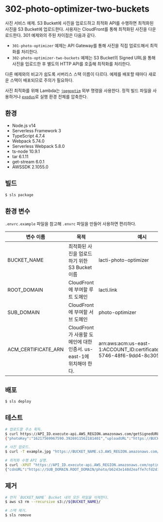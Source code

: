 # 302-photo-optimizer-two-buckets

사진 서비스 예제. S3 Bucket에 사진을 업로드하고 최적화 API를 수행하면 최적화된 사진을 S3 Bucket에 업로드한다. 사용자는 CloudFront를 통해 최적화된 사진을 다운로드한다. 301 예제와의 주된 차이점은 다음과 같다.

- `301-photo-optimizer` 예제는 API Gateway를 통해 사진을 직접 업로드해서 최적화를 처리한다.
- `302-photo-optimizer-two-buckets` 예제는 S3 Bucket의 Signed URL을 통해 사진을 업로드한 후 별도의 HTTP API를 호출해 최적화를 처리한다.

다른 예제와의 비교가 쉽도록 서버리스 스택 이름이 다르다. 예제를 배포할 때마다 새로운 스택이 배포되므로 주의가 필요하다.

사진 최적화를 위해 Lambda는 [`jpegoptim`](https://github.com/tjko/jpegoptim) 외부 명령을 사용한다. 정적 빌드 파일을 사용하거나 [`exodus`](https://github.com/intoli/exodus)로 실행 환경 전체를 압축한다.

## 환경

- Node.js v14
- Serverless Framework 3
- TypeScript 4.7.4
- Webpack 5.74.0
- Serverless Webpack 5.8.0
- ts-node 10.9.1
- tar 6.1.11
- get-stream 6.0.1
- AWSSDK 2.1055.0

## 빌드

```bash
$ sls package
```

## 환경 변수

`.envrc.example` 파일을 참고해 `.envrc` 파일을 만들어 사용하면 편리하다.

| 변수 이름           | 목적                                                                 | 예시                                                                              |
| ------------------- | -------------------------------------------------------------------- | --------------------------------------------------------------------------------- |
| BUCKET_NAME         | 최적화된 사진을 업로드하기 위한 S3 Bucket 이름                       | lacti-photo-optimizer                                                             |
| ROOT_DOMAIN         | CloudFront에 부여할 루트 도메인                                      | lacti.link                                                                        |
| SUB_DOMAIN          | CloudFront에 부여할 서브 도메인                                      | photo-optimizer                                                                   |
| ACM_CERTIFICATE_ARN | CloudFront가 사용할 도메인에 대한 인증서. us-east-1에 위치해야 한다. | arn:aws:acm:us-east-1:ACCOUNT_ID:certificate/aebdbfab-5746-48f6-9dd4-8c305a7f95a1 |

## 배포

```bash
$ sls deploy
```

## 테스트

```bash
# 업로드할 주소 획득.
$ curl https://API_ID.execute-api.AWS_REGION.amazonaws.com/getSignedURL
{"photoKey":"16217569967590.3926911562181401","uploadURL":"https://BUCKET_NAME.s3.AWS_REGION.amazonaws.com/raw/16217569967590.3926911562181401?SIGNED_PARAMS"}

# 사진 업로드.
$ curl -T example.jpg "https://BUCKET_NAME.s3.AWS_REGION.amazonaws.com/raw/16217569967590.3926911562181401?SIGNED_PARAMS"

# 최적화 수행 API 실행.
$ curl -XPUT "https://API_ID.execute-api.AWS_REGION.amazonaws.com/optimizeAndUpload?photoKey=16217569967590.3926911562181401"
{"cdnURL":"https://SUB_DOMAIN.ROOT_DOMAIN/photo/b6243e148d2eaffe7cfd2d18ecaed629.jpg"}
```

## 제거

```bash
# 먼저 `BUCKET_NAME` Bucket 내의 모든 파일을 삭제한다.
$ aws s3 rm --recursive s3://${BUCKET_NAME}/

# 스택 제거.
$ sls remove
```
